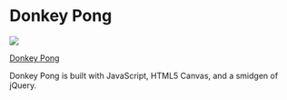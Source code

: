 # Donkey Pong

![](https://media.giphy.com/media/3o7bub97cGEYs7AkIU/giphy.gif)

[Donkey Pong][donkey-pong]

Donkey Pong is built with JavaScript, HTML5 Canvas, and a smidgen of jQuery. 


[donkey-pong]: http://www.joelcowie.com/donkey-pong
